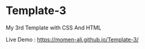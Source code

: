 # Template-3
My 3rd Template with CSS And HTML

Live Demo : 
https://momen-ali.github.io/Template-3/
